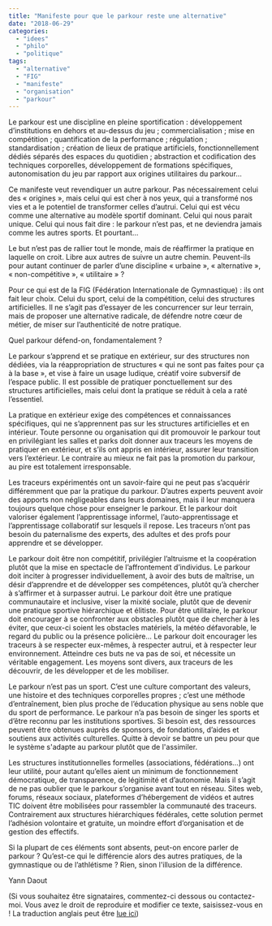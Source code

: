 ```yaml
---
title: "Manifeste pour que le parkour reste une alternative"
date: "2018-06-29"
categories: 
  - "idees"
  - "philo"
  - "politique"
tags: 
  - "alternative"
  - "FIG"
  - "manifeste"
  - "organisation"
  - "parkour"
---
```


Le parkour est une discipline en pleine sportification : développement d’institutions en dehors et au-dessus du jeu ; commercialisation ; mise en compétition ; quantification de la performance ; régulation ; standardisation ; création de lieux de pratique artificiels, fonctionnellement dédiés séparés des espaces du quotidien ; abstraction et codification des techniques corporelles, développement de formations spécifiques, autonomisation du jeu par rapport aux origines utilitaires du parkour…

Ce manifeste veut revendiquer un autre parkour. Pas nécessairement celui des « origines », mais celui qui est cher à nos yeux, qui a transformé nos vies et a le potentiel de transformer celles d’autrui. Celui qui est vécu comme une alternative au modèle sportif dominant. Celui qui nous parait unique. Celui qui nous fait dire : le parkour n’est pas, et ne deviendra jamais comme les autres sports. Et pourtant…

Le but n’est pas de rallier tout le monde, mais de réaffirmer la pratique en laquelle on croit. Libre aux autres de suivre un autre chemin. Peuvent-ils pour autant continuer de parler d’une discipline « urbaine », « alternative », « non-compétitive », « utilitaire » ?

Pour ce qui est de la FIG (Fédération Internationale de Gymnastique) : ils ont fait leur choix. Celui du sport, celui de la compétition, celui des structures artificielles. Il ne s’agit pas d’essayer de les concurrencer sur leur terrain, mais de proposer une alternative radicale, de défendre notre cœur de métier, de miser sur l’authenticité de notre pratique.

Quel parkour défend-on, fondamentalement ?

Le parkour s’apprend et se pratique en extérieur, sur des structures non dédiées, via la réappropriation de structures « qui ne sont pas faites pour ça à la base », et vise à faire un usage ludique, créatif voire subversif de l’espace public. Il est possible de pratiquer ponctuellement sur des structures artificielles, mais celui dont la pratique se réduit à cela a raté l’essentiel.

La pratique en extérieur exige des compétences et connaissances spécifiques, qui ne s’apprennent pas sur les structures artificielles et en intérieur. Toute personne ou organisation qui dit promouvoir le parkour tout en privilégiant les salles et parks doit donner aux traceurs les moyens de pratiquer en extérieur, et s’ils ont appris en intérieur, assurer leur transition vers l’extérieur. Le contraire au mieux ne fait pas la promotion du parkour, au pire est totalement irresponsable.

Les traceurs expérimentés ont un savoir-faire qui ne peut pas s’acquérir différemment que par la pratique du parkour. D’autres experts peuvent avoir des apports non négligeables dans leurs domaines, mais il leur manquera toujours quelque chose pour enseigner le parkour. Et le parkour doit valoriser également l’apprentissage informel, l’auto-apprentissage et l’apprentissage collaboratif sur lesquels il repose. Les traceurs n’ont pas besoin du paternalisme des experts, des adultes et des profs pour apprendre et se développer.

Le parkour doit être non compétitif, privilégier l’altruisme et la coopération plutôt que la mise en spectacle de l’affrontement d’individus. Le parkour doit inciter à progresser individuellement, à avoir des buts de maîtrise, un désir d’apprendre et de développer ses compétences, plutôt qu’à chercher à s’affirmer et à surpasser autrui. Le parkour doit être une pratique communautaire et inclusive, viser la mixité sociale, plutôt que de devenir une pratique sportive hiérarchique et élitiste. Pour être utilitaire, le parkour doit encourager à se confronter aux obstacles plutôt que de chercher à les éviter, que ceux-ci soient les obstacles matériels, la météo défavorable, le regard du public ou la présence policière… Le parkour doit encourager les traceurs à se respecter eux-mêmes, à respecter autrui, et à respecter leur environnement. Atteindre ces buts ne va pas de soi, et nécessite un véritable engagement. Les moyens sont divers, aux traceurs de les découvrir, de les développer et de les mobiliser.

Le parkour n’est pas un sport. C’est une culture comportant des valeurs, une histoire et des techniques corporelles propres ; c’est une méthode d’entraînement, bien plus proche de l’éducation physique au sens noble que du sport de performance. Le parkour n’a pas besoin de singer les sports et d’être reconnu par les institutions sportives. Si besoin est, des ressources peuvent être obtenues auprès de sponsors, de fondations, d’aides et soutiens aux activités culturelles. Quitte à devoir se battre un peu pour que le système s'adapte au parkour plutôt que de l'assimiler.

Les structures institutionnelles formelles (associations, fédérations…) ont leur utilité, pour autant qu’elles aient un minimum de fonctionnement démocratique, de transparence, de légitimité et d’autonomie. Mais il s’agit de ne pas oublier que le parkour s’organise avant tout en réseau. Sites web, forums, réseaux sociaux, plateformes d’hébergement de vidéos et autres TIC doivent être mobilisées pour rassembler la communauté des traceurs. Contrairement aux structures hiérarchiques fédérales, cette solution permet l’adhésion volontaire et gratuite, un moindre effort d’organisation et de gestion des effectifs.

Si la plupart de ces éléments sont absents, peut-on encore parler de parkour ? Qu’est-ce qui le différencie alors des autres pratiques, de la gymnastique ou de l’athlétisme ? Rien, sinon l'illusion de la différence.

Yann Daout

(Si vous souhaitez être signataires, commentez-ci dessous ou contactez-moi. Vous avez le droit de reproduire et modifier ce texte, saisissez-vous en ! La traduction anglais peut être [lue ici](/parkour-should-remain-an-alternative/))

